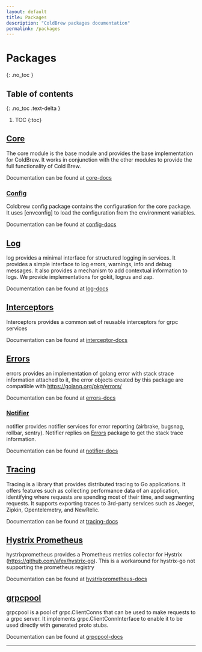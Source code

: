 ```yaml
---
layout: default
title: Packages
description: "ColdBrew packages documentation"
permalink: /packages
---
```

# Packages
{: .no_toc }

## Table of contents
{: .no_toc .text-delta }

1. TOC
{:toc}

## [Core]
The core module is the base module and provides the base implementation for ColdBrew. It works in conjunction with the other modules to provide the full functionality of Cold Brew.

Documentation can be found at [core-docs]

### [Config]
Coldbrew config package contains the configuration for the core package. It uses [envconfig] to load the configuration from the environment variables.

Documentation can be found at [config-docs]

## [Log]
log provides a minimal interface for structured logging in services. It provides a simple interface to log errors, warnings, info and debug messages. It also provides a mechanism to add contextual information to logs. We provide implementations for gokit, logrus and zap.

Documentation can be found at [log-docs]

## [Interceptors]
Interceptors provides a common set of reusable interceptors for grpc services

Documentation can be found at [interceptor-docs]

## [Errors]
errors provides an implementation of golang error with stack strace information attached to it, the error objects created by this package are compatible with https://golang.org/pkg/errors/

Documentation can be found at [errors-docs]

### [Notifier]
notifier provides notifier services for error reporting (airbrake, bugsnag, rollbar, sentry). Notifier replies on [Errors] package to get the stack trace information.

Documentation can be found at [notifier-docs]

## [Tracing]

Tracing is a library that provides distributed tracing to Go applications. It offers features such as collecting performance data of an application, identifying where requests are spending most of their time, and segmenting requests. It supports exporting traces to 3rd-party services such as Jaeger, Zipkin, Opentelemetry, and NewRelic.

Documentation can be found at [tracing-docs]

## [Hystrix Prometheus]
hystrixprometheus provides a Prometheus metrics collector for Hystrix (https://github.com/afex/hystrix-go). This is a workaround for hystrix-go not supporting the prometheus registry

Documentation can be found at [hystrixprometheus-docs]

## [grpcpool]
grpcpool is a pool of grpc.ClientConns that can be used to make requests to a grpc server. It implements grpc.ClientConnInterface to enable it to be used directly with generated proto stubs.

Documentation can be found at [grpcpool-docs]

---
[Core]: https://github.com/go-coldbrew/core/tree/main#readme
[core-docs]: https://pkg.go.dev/github.com/go-coldbrew/core
[Config]: https://github.com/go-coldbrew/core/tree/main/config#readme
[config-docs]: https://pkg.go.dev/github.com/go-coldbrew/core/config
[Log]: https://github.com/go-coldbrew/log/tree/main#readme
[log-docs]: https://pkg.go.dev/github.com/go-coldbrew/log
[Interceptors]: https://github.com/go-coldbrew/interceptors/tree/main#readme
[interceptor-docs]: https://pkg.go.dev/github.com/go-coldbrew/interceptors
[Errors]: https://github.com/go-coldbrew/errors/tree/main#readme
[errors-docs]: https://pkg.go.dev/github.com/go-coldbrew/errors
[Notifier]: https://github.com/go-coldbrew/errors/tree/main/notifier#readme
[notifier-docs]: https://pkg.go.dev/github.com/go-coldbrew/errors/notifier
[Tracing]: https://github.com/go-coldbrew/tracing/tree/main#readme
[tracing-docs]: https://pkg.go.dev/github.com/go-coldbrew/tracing
[Hystrix Prometheus]: https://github.com/go-coldbrew/hystrixprometheus#readme
[hystrixprometheus-docs]: https://pkg.go.dev/github.com/go-coldbrew/hystrixprometheus
[grpcpool]: https://github.com/go-coldbrew/grpcpool#readme
[grpcpool-docs]: https://pkg.go.dev/github.com/go-coldbrew/grpcpool
